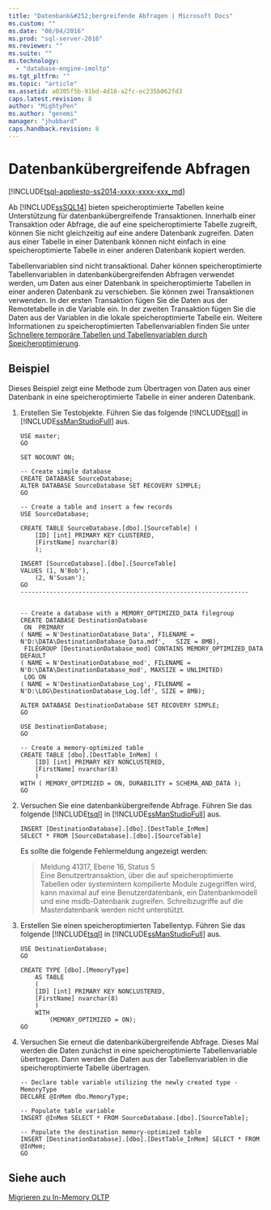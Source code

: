```yaml
---
title: "Datenbank&#252;bergreifende Abfragen | Microsoft Docs"
ms.custom: ""
ms.date: "08/04/2016"
ms.prod: "sql-server-2016"
ms.reviewer: ""
ms.suite: ""
ms.technology: 
  - "database-engine-imoltp"
ms.tgt_pltfrm: ""
ms.topic: "article"
ms.assetid: a0305f5b-91bd-4d18-a2fc-ec235b062fd3
caps.latest.revision: 8
author: "MightyPen"
ms.author: "genemi"
manager: "jhubbard"
caps.handback.revision: 8
---
```

# Datenbank&#252;bergreifende Abfragen
[!INCLUDE[tsql-appliesto-ss2014-xxxx-xxxx-xxx_md](../../includes/tsql-appliesto-ss2014-xxxx-xxxx-xxx-md.md)]

  Ab [!INCLUDE[ssSQL14](../../includes/sssql14-md.md)] bieten speicheroptimierte Tabellen keine Unterstützung für datenbankübergreifende Transaktionen. Innerhalb einer Transaktion oder Abfrage, die auf eine speicheroptimierte Tabelle zugreift, können Sie nicht gleichzeitig auf eine andere Datenbank zugreifen. Daten aus einer Tabelle in einer Datenbank können nicht einfach in eine speicheroptimierte Tabelle in einer anderen Datenbank kopiert werden.  
  
 Tabellenvariablen sind nicht transaktional. Daher können speicheroptimierte Tabellenvariablen in datenbankübergreifenden Abfragen verwendet werden, um Daten aus einer Datenbank in speicheroptimierte Tabellen in einer anderen Datenbank zu verschieben. Sie können zwei Transaktionen verwenden. In der ersten Transaktion fügen Sie die Daten aus der Remotetabelle in die Variable ein. In der zweiten Transaktion fügen Sie die Daten aus der Variablen in die lokale speicheroptimierte Tabelle ein.  Weitere Informationen zu speicheroptimierten Tabellenvariablen finden Sie unter [Schnellere temporäre Tabellen und Tabellenvariablen durch Speicheroptimierung](../../relational-databases/in-memory-oltp/faster-temp-table-and-table-variable-by-using-memory-optimization.md).
  
## Beispiel
Dieses Beispiel zeigt eine Methode zum Übertragen von Daten aus einer Datenbank in eine speicheroptimierte Tabelle in einer anderen Datenbank.

1. Erstellen Sie Testobjekte.  Führen Sie das folgende [!INCLUDE[tsql](../../includes/tsql-md.md)] in [!INCLUDE[ssManStudioFull](../../includes/ssmanstudiofull-md.md)] aus.  

    ```tsql
    USE master;
    GO
    
    SET NOCOUNT ON;
    
    -- Create simple database
    CREATE DATABASE SourceDatabase;
    ALTER DATABASE SourceDatabase SET RECOVERY SIMPLE;
    GO

    -- Create a table and insert a few records
    USE SourceDatabase;
    
    CREATE TABLE SourceDatabase.[dbo].[SourceTable] (
        [ID] [int] PRIMARY KEY CLUSTERED,
        [FirstName] nvarchar(8)
        );
    
    INSERT [SourceDatabase].[dbo].[SourceTable]
    VALUES (1, N'Bob'),
        (2, N'Susan');
    GO
    ---------------------------------------------------------------


    -- Create a database with a MEMORY_OPTIMIZED_DATA filegroup
    CREATE DATABASE DestinationDatabase
     ON  PRIMARY 
    ( NAME = N'DestinationDatabase_Data', FILENAME = N'D:\DATA\DestinationDatabase_Data.mdf',   SIZE = 8MB), 
     FILEGROUP [DestinationDatabase_mod] CONTAINS MEMORY_OPTIMIZED_DATA  DEFAULT
    ( NAME = N'DestinationDatabase_mod', FILENAME = N'D:\DATA\DestinationDatabase_mod', MAXSIZE = UNLIMITED)
     LOG ON 
    ( NAME = N'DestinationDatabase_Log', FILENAME = N'D:\LOG\DestinationDatabase_Log.ldf', SIZE = 8MB);
    
    ALTER DATABASE DestinationDatabase SET RECOVERY SIMPLE;
    GO
    
    USE DestinationDatabase;
    GO

    -- Create a memory-optimized table
    CREATE TABLE [dbo].[DestTable_InMem] (
        [ID] [int] PRIMARY KEY NONCLUSTERED,
        [FirstName] nvarchar(8)
        )
    WITH ( MEMORY_OPTIMIZED = ON, DURABILITY = SCHEMA_AND_DATA );
    GO
    ```

2.  Versuchen Sie eine datenbankübergreifende Abfrage. Führen Sie das folgende [!INCLUDE[tsql](../../includes/tsql-md.md)] in [!INCLUDE[ssManStudioFull](../../includes/ssmanstudiofull-md.md)] aus.
  
    ```tsql  
    INSERT [DestinationDatabase].[dbo].[DestTable_InMem]
    SELECT * FROM [SourceDatabase].[dbo].[SourceTable]
    ```  

    Es sollte die folgende Fehlermeldung angezeigt werden:
    > Meldung 41317, Ebene 16, Status 5  
    > Eine Benutzertransaktion, über die auf speicheroptimierte Tabellen oder systemintern kompilierte Module zugegriffen wird, kann maximal auf eine Benutzerdatenbank, ein Datenbankmodell und eine msdb-Datenbank zugreifen. Schreibzugriffe auf die Masterdatenbank werden nicht unterstützt.

3.  Erstellen Sie einen speicheroptimierten Tabellentyp.  Führen Sie das folgende [!INCLUDE[tsql](../../includes/tsql-md.md)] in [!INCLUDE[ssManStudioFull](../../includes/ssmanstudiofull-md.md)] aus.

    ```tsql
    USE DestinationDatabase;
    GO
    
    CREATE TYPE [dbo].[MemoryType]  
        AS TABLE  
        (  
        [ID] [int] PRIMARY KEY NONCLUSTERED,
        [FirstName] nvarchar(8)
        )  
        WITH  
            (MEMORY_OPTIMIZED = ON);  
    GO
    ```

4.  Versuchen Sie erneut die datenbankübergreifende Abfrage.  Dieses Mal werden die Daten zunächst in eine speicheroptimierte Tabellenvariable übertragen.  Dann werden die Daten aus der Tabellenvariablen in die speicheroptimierte Tabelle übertragen.
    ```tsql
    -- Declare table variable utilizing the newly created type - MemoryType
    DECLARE @InMem dbo.MemoryType;
    
    -- Populate table variable
    INSERT @InMem SELECT * FROM SourceDatabase.[dbo].[SourceTable];
    
    -- Populate the destination memory-optimized table
    INSERT [DestinationDatabase].[dbo].[DestTable_InMem] SELECT * FROM @InMem;
    GO 
    ```
   
## Siehe auch  
 [Migrieren zu In-Memory OLTP](../../relational-databases/in-memory-oltp/migrating-to-in-memory-oltp.md)  
  
  